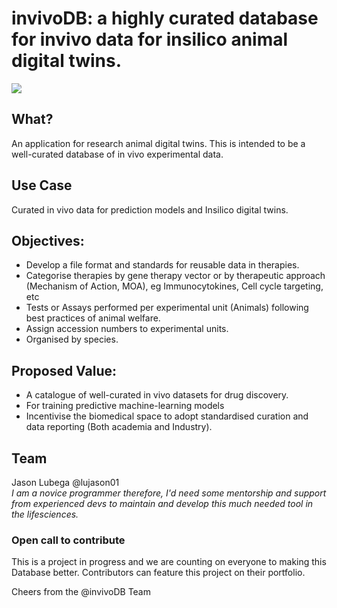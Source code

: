 # invivoDB: a highly curated database for invivo data for insilico animal digital twins.

![](images/mousemovie1.gif.gif)

## **What?**
An application for research animal digital twins. This is intended to be a well-curated database of in vivo experimental data. 

## **Use Case**
Curated in vivo data for prediction models and Insilico digital twins.  

## **Objectives:**

- Develop a file format and standards for reusable data in therapies. 
- Categorise therapies by gene therapy vector or by therapeutic approach (Mechanism of Action, MOA), eg Immunocytokines, Cell cycle targeting, etc
- Tests or Assays performed per experimental unit (Animals) following best practices of animal welfare.
- Assign accession numbers to experimental units. 
- Organised by species. 

## Proposed Value: 

- A catalogue of well-curated in vivo datasets for drug discovery.
- For training predictive machine-learning models
- Incentivise the biomedical space to adopt standardised curation and data reporting (Both academia and Industry).

## Team 
Jason Lubega @lujason01   
*I am a novice programmer therefore, I'd need some mentorship and support from experienced devs to maintain and develop this much needed tool in the lifesciences.*

### Open call to contribute
This is a project in progress and we are counting on everyone to making this Database better. 
Contributors can feature this project on their portfolio. 

Cheers from the @invivoDB Team 
